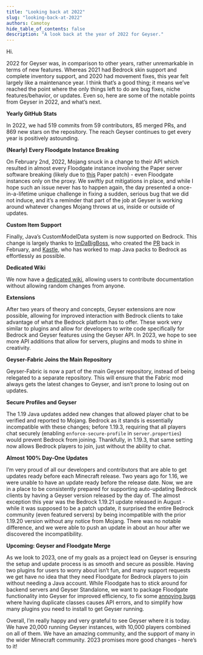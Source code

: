 ```yaml
---
title: "Looking back at 2022"
slug: "looking-back-at-2022"
authors: Camotoy
hide_table_of_contents: false
description: "A look back at the year of 2022 for Geyser."
---
```

Hi.

2022 for Geyser was, in comparison to other years, rather unremarkable in terms of new features. Whereas 2021 had Bedrock skin support and complete inventory support, and 2020 had movement fixes, this year felt largely like a maintenance year. I think that’s a good thing; it means we’ve reached the point where the only things left to do are bug fixes, niche features/behavior, or updates. Even so, here are some of the notable points from Geyser in 2022, and what’s next.

<!-- truncate -->

**Yearly GitHub Stats**

In 2022, we had 519 commits from 59 contributors, 85 merged PRs, and 869 new stars on the repository. The reach Geyser continues to get every year is positively astounding.

**(Nearly) Every Floodgate Instance Breaking**

On February 2nd, 2022, Mojang snuck in a change to their API which resulted in almost every Floodgate instance involving the Paper server software breaking (likely due to [this](https://github.com/PaperMC/Paper/blob/0cc2503b88343c4d10d9e6ecf7592d56762b4cae/patches/server/0183-Ability-to-change-PlayerProfile-in-AsyncPreLoginEven.patch#L38) Paper patch) - even Floodgate instances only on the proxy. We swiftly put mitigations in place, and while I hope such an issue never has to happen again, the day presented a once-in-a-lifetime unique challenge in fixing a sudden, serious bug that we did not induce, and it’s a reminder that part of the job at Geyser is working around whatever changes Mojang throws at us, inside or outside of updates.

**Custom Item Support**

Finally, Java’s CustomModelData system is now supported on Bedrock. This change is largely thanks to [ImDaBigBoss](https://github.com/ImDaBigBoss), who created the [PR](https://github.com/GeyserMC/Geyser/pull/2822) back in February, and [Kastle](https://github.com/Kas-tle), who has worked to map Java packs to Bedrock as effortlessly as possible. 

**Dedicated Wiki**

We now have a [dedicated wiki](https://wiki.geysermc.org/), allowing users to contribute documentation without allowing random changes from anyone.

**Extensions**

After two years of theory and concepts, Geyser extensions are now possible, allowing for improved interaction with Bedrock clients to take advantage of what the Bedrock platform has to offer. These work very similar to plugins and allow for developers to write code specifically for Bedrock and Geyser features using the Geyser API. In 2023, we hope to see more API additions that allow for servers, plugins and mods to shine in creativity.

**Geyser-Fabric Joins the Main Repository**

Geyser-Fabric is now a part of the main Geyser repository, instead of being relegated to a separate repository. This will ensure that the Fabric mod always gets the latest changes to Geyser, and isn’t prone to losing out on updates.

**Secure Profiles and Geyser**

The 1.19 Java updates added new changes that allowed player chat to be verified and reported to Mojang. Bedrock as it stands is essentially incompatible with these changes; before 1.19.3, requiring that all players chat securely (enabling `enforce-secure-profile` in `server.properties`) would prevent Bedrock from joining. Thankfully, in 1.19.3, that same setting now allows Bedrock players to join, just without the ability to chat.

**Almost 100% Day-One Updates**

I’m very proud of all our developers and contributors that are able to get updates ready before each Minecraft release. Two years ago for 1.16, we were unable to have an update ready before the release date. Now, we are in a place to be consistently prepared for supporting auto-updating Bedrock clients by having a Geyser version released by the day of. The almost exception this year was the Bedrock 1.19.21 update released in August - while it was supposed to be a patch update, it surprised the entire Bedrock community (even featured servers) by being incompatible with the prior 1.19.20 version without any notice from Mojang. There was no notable difference, and we were able to push an update in about an hour after we discovered the incompatibility.

**Upcoming: Geyser and Floodgate Merge**

As we look to 2023, one of my goals as a project lead on Geyser is ensuring the setup and update process is as smooth and secure as possible. Having two plugins for users to worry about isn’t fun, and many support requests we get have no idea that they need Floodgate for Bedrock players to join without needing a Java account. While Floodgate has to stick around for backend servers and Geyser Standalone, we want to package Floodgate functionality into Geyser for improved efficiency, to fix some [annoying bugs](https://github.com/GeyserMC/Floodgate/issues/178) where having duplicate classes causes API errors, and to simplify how many plugins you need to install to get Geyser running.


Overall, I’m really happy and very grateful to see Geyser where it is today. We have 20,000 running Geyser instances, with 10,000 players combined on all of them. We have an amazing community, and the support of many in the wider Minecraft community. 2023 promises more good changes - here’s to it!
